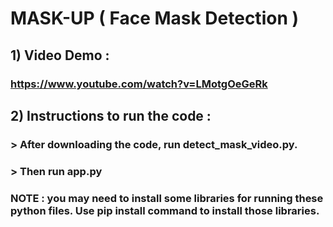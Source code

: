# MASK-UP ( Face Mask Detection )

## 1) Video Demo : 
### https://www.youtube.com/watch?v=LMotgOeGeRk

## 2) Instructions to run the code :
### > After downloading the code, run detect_mask_video.py.
### > Then run app.py
### NOTE : you may need to install some libraries for running these python files. Use pip install command to install those libraries.
